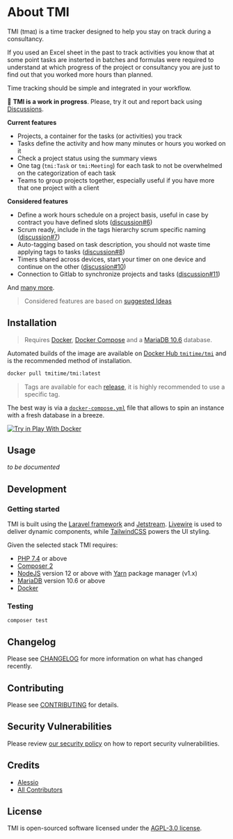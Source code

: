 
# About TMI

TMI (tmaɪ) is a time tracker designed to help you stay on track during a consultancy.

If you used an Excel sheet in the past to track activities you know that at some
point tasks are insterted in batches and formulas were required to understand
at which progress of the project or consultancy you are just to find out that
you worked more hours than planned.

Time tracking should be simple and integrated in your workflow. 

🚧 **TMI is a work in progress**. Please, try it out and report back using [Discussions](https://github.com/tmitime/tmi/discussions).


**Current features**

- Projects, a container for the tasks (or activities) you track
- Tasks define the activity and how many minutes or hours you worked on it 
- Check a project status using the summary views 
- One tag (`tmi:Task` or `tmi:Meeting`) for each task to not be overwhelmed on the categorization of each task
- Teams to group projects together, especially useful if you have more that one project with a client

**Considered features**

- Define a work hours schedule on a project basis, useful in case by contract you have defined slots ([discussion#6](https://github.com/tmitime/tmi/discussions/6))
- Scrum ready, include in the tags hierarchy scrum specific naming ([discussion#7](https://github.com/tmitime/tmi/discussions/7))
- Auto-tagging based on task description, you should not waste time applying tags to tasks ([discussion#8](https://github.com/tmitime/tmi/discussions/8))
- Timers shared across devices, start your timer on one device and continue on the other ([discussion#10](https://github.com/tmitime/tmi/discussions/10))
- Connection to Gitlab to synchronize projects and tasks ([discussion#11](https://github.com/tmitime/tmi/discussions/11))

And [many more](https://github.com/tmitime/tmi/discussions?discussions_q=label%3A%22Under+Consideration+%28idea%29%22).

> Considered features are based on [suggested Ideas](https://github.com/tmitime/tmi/discussions/categories/ideas)

## Installation

> Requires [Docker](https://www.docker.com/), [Docker Compose](https://docs.docker.com/compose/) and a [MariaDB 10.6](https://mariadb.org/) database.

Automated builds of the image are available on
[Docker Hub `tmitime/tmi`](https://hub.docker.com/r/tmitime/tmi)
and is the recommended method of installation.

```bash
docker pull tmitime/tmi:latest
```

> Tags are available for each [release](https://github.com/tmitime/tmi/releases), it is highly recommended to use a specific tag.

The best way is via a [`docker-compose.yml`](./deploy/pwd.yml) file 
that allows to spin an instance with a fresh database in a breeze.

<a href="https://labs.play-with-docker.com/?stack=https://raw.githubusercontent.com/tmitime/tmi/main/deploy/pwd.yml">
  <img src="https://raw.githubusercontent.com/play-with-docker/stacks/master/assets/images/button.png" alt="Try in Play With Docker"/>
</a>

## Usage

_to be documented_


## Development

### Getting started

TMI is built using the [Laravel framework](https://laravel.com/) and 
[Jetstream](https://jetstream.laravel.com/2.x/introduction.html). 
[Livewire](https://laravel-livewire.com/) is used to deliver dynamic
components, while [TailwindCSS](https://tailwindcss.com/) powers
the UI styling.

Given the selected stack TMI requires:

- [PHP 7.4](https://www.php.net/) or above
- [Composer 2](https://getcomposer.org/)
- [NodeJS](https://nodejs.org/en/) version 12 or above with [Yarn](https://classic.yarnpkg.com/en/docs/install) package manager (v1.x)
- [MariaDB](https://mariadb.org/) version 10.6 or above
- [Docker](https://www.docker.com/)

### Testing

```
composer test
```

## Changelog

Please see [CHANGELOG](./CHANGELOG.md) for more information on what has changed recently.

## Contributing

Please see [CONTRIBUTING](./.github/CONTRIBUTING.md) for details.

## Security Vulnerabilities

Please review [our security policy](https://github.com/tmitime/tmi/security/policy) on how to report security vulnerabilities.

## Credits

- [Alessio](https://github.com/avvertix)
- [All Contributors](https://github.com/tmitime/tmi/contributors)

## License

TMI is open-sourced software licensed under the [AGPL-3.0 license](https://opensource.org/licenses/AGPL-3.0).
